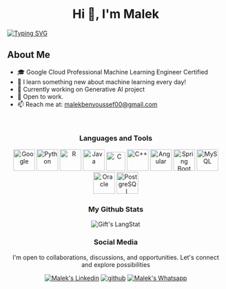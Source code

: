<h1 align="center">Hi 👋, I'm Malek</h1> 

[![Typing SVG](https://readme-typing-svg.demolab.com/?lines=Machine+Learning+Engineer;AI+Enthusiast)](https://git.io/typing-svg)
## About Me
- 🎓 Google Cloud Professional Machine Learning Engineer Certified
- 🌱 I learn something new about machine learning every day!
- 🥅 Currently working on Generative AI project
- 👯 Open to work.
- 📫 Reach me at: malekbenyoussef00@gmail.com
<br>
<h3 align="center">Languages and Tools</h3>

<p align="center">
<img width="50" height="50" src="https://www.svgrepo.com/show/448223/gcp.svg" alt="Google"/>
<img width="50" height="50" src="https://www.svgrepo.com/show/452091/python.svg" alt="Python"/>
<img width="50" height="50" src="https://upload.wikimedia.org/wikipedia/commons/thumb/1/1b/R_logo.svg/1086px-R_logo.svg.png?20240131042527" alt="R"/>  
<img width="50" height="50" src="https://www.svgrepo.com/show/452234/java.svg" alt="Java"/>
<img width="44" height="44" src="https://upload.wikimedia.org/wikipedia/commons/thumb/1/18/C_Programming_Language.svg/570px-C_Programming_Language.svg.png?20201031132917" alt="C"/>
<img width="50" height="50" src="https://www.svgrepo.com/show/452183/cpp.svg" alt="C++"/>
<img width="50" height="50" src="https://www.svgrepo.com/show/452156/angular.svg" alt="Angular"/>
<img width="50" height="50" src="https://i0.wp.com/indiciatraining.com/wp-content/uploads/2020/05/spring-boot-logo.png?w=856&ssl=1" alt="Spring Boot"/>
<img width="50" height="50" src="https://www.svgrepo.com/show/354099/mysql.svg" alt="MySQL"/>
<img width="50" height="50" src="https://www.svgrepo.com/show/355152/oracle.svg" alt="Oracle"/>
<img width="50" height="50" src="https://www.svgrepo.com/show/303301/postgresql-logo.svg" alt="PostgreSQL"/>


<div align="center"> 
    <h3 align="center">My Github Stats</h3>
    <img align="center" src="https://github-readme-stats.vercel.app/api?username=malekex6&count_private=true&show_icons=true" alt="Gift's LangStat" /> 


<h3 align="center">Social Media</h3>

<p align="center">
   I'm open to collaborations, discussions, and opportunities. Let's connect and explore possibilities<br>
<p align="center">   
  <a href="https://www.linkedin.com/in/ben-youssef-malek" target="_blank" rel="nofollow"><img alt="Malek's Linkedin" src="https://img.shields.io/badge/Linkedin-0a66c2?style=for-the-badge&logo=linkedin&logoColor=white" /></a>
  <a href="https://github.com/malekex6/malekex6" target="_blank" rel="nofollow"><img alt="github" src="https://img.shields.io/badge/GitHub-100000?style=for-the-badge&logo=github&logoColor=white" /></a>
  <a href="https://wa.me/21654157042" target="_blank" rel="nofollow"><img alt="Malek's Whatsapp" src="https://img.shields.io/badge/Whatsapp-128C7E?style=for-the-badge&logo=whatsapp&logoColor=white" /></a>

